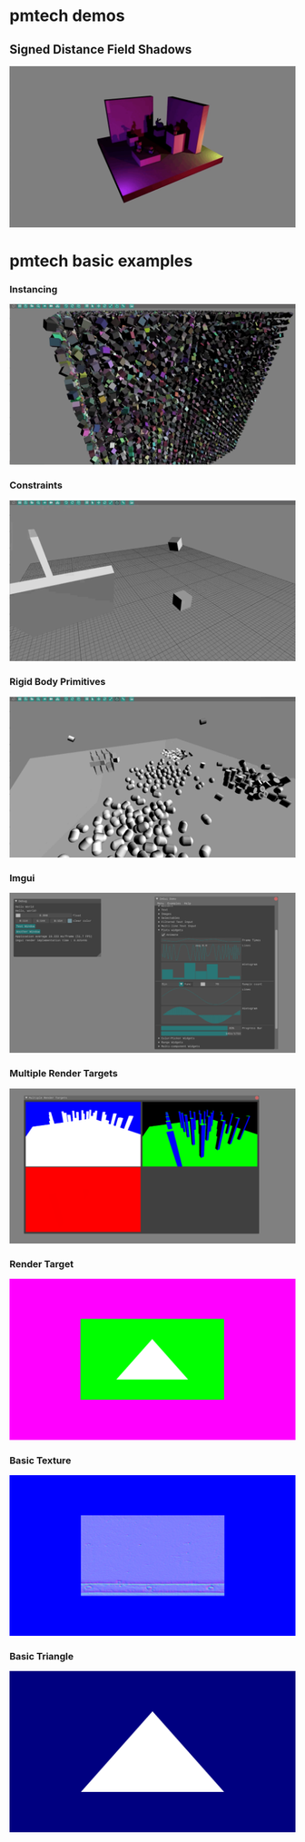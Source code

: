 # pmtech demos

## Signed Distance Field Shadows

[![sdf shadow](assets/gifs/sdf-shadow.gif)](https://www.youtube.com/watch?v=369cPinAhdo)

# pmtech basic examples

### Instancing
[![sdf shadow](assets/demos/instancing.gif)](https://www.youtube.com/watch?v=369cPinAhdo)

### Constraints
[![sdf shadow](assets/demos/constraints.gif)](https://www.youtube.com/watch?v=369cPinAhdo)

### Rigid Body Primitives
[![sdf shadow](assets/demos/rigid-body-primitives.gif)](https://www.youtube.com/watch?v=369cPinAhdo)

### Imgui
[![Basic Texture](assets/demos/imgui.png)](https://www.youtube.com/watch?v=369cPinAhdo)

### Multiple Render Targets
[![Basic Texture](assets/demos/multiple-render-targets.png)](https://www.youtube.com/watch?v=369cPinAhdo)

### Render Target
[![Basic Texture](assets/demos/render-target.png)](https://www.youtube.com/watch?v=369cPinAhdo)

### Basic Texture
[![Basic Texture](assets/demos/basic-texture.png)](https://www.youtube.com/watch?v=369cPinAhdo)

### Basic Triangle
[![Basic Triangle](assets/demos/basic-triangle.png)](https://www.youtube.com/watch?v=369cPinAhdo)




